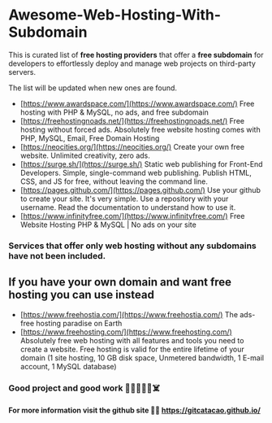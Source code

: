 # Awesome-Web-Hosting-With-Subdomain
This is curated list of **free hosting providers** that offer a **free subdomain** for developers to effortlessly deploy and manage web projects on third-party servers.

The list will be updated when new ones are found.



* [https://www.awardspace.com/](https://www.awardspace.com/) Free hosting with PHP & MySQL, no ads, and free subdomain
* [https://freehostingnoads.net/](https://freehostingnoads.net/) Free hosting without forced ads. Absolutely free website hosting comes with PHP, MySQL, Email, Free Domain Hosting
* [https://neocities.org/](https://neocities.org/) Create your own free website. Unlimited creativity, zero ads.
* [https://surge.sh/](https://surge.sh/) Static web publishing for Front-End Developers. Simple, single-command web publishing. Publish HTML, CSS, and JS for free, without leaving the command line.
* [https://pages.github.com/](https://pages.github.com/) Use your github to create your site. It's very simple. Use a repository with your username. Read the documentation to understand how to use it.
* [https://www.infinityfree.com/](https://www.infinityfree.com/) Free Website Hosting PHP & MySQL | No ads on your site

### Services that offer only web hosting without any subdomains have not been included.





## If you have your own domain and want free hosting you can use instead
* [https://www.freehostia.com/](https://www.freehostia.com/) The ads-free hosting paradise on Earth
* [https://www.freehosting.com/](https://www.freehosting.com/) Absolutely free web hosting with all features and tools you need to create a website. Free hosting is valid for the entire lifetime of your domain (1 site hosting, 10 GB disk space, Unmetered bandwidth, 1 E-mail account, 1 MySQL database)

### Good project and good work 👻🫡👋🧟‍♂️☠️
#### For more information visit the github site 👨‍💻 https://gitcatacao.github.io/
